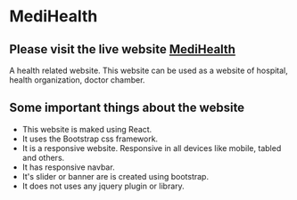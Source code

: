 # MediHealth

## Please visit the live website [MediHealth](https://medihealth.netlify.app/)

A health related website. This website can be used as a website of hospital, health organization, doctor chamber.

## Some important things about the website

- This website is maked using React.
- It uses the Bootstrap css framework.
- It is a responsive website. Responsive in all devices like mobile, tabled and others.
- It has responsive navbar.
- It's slider or banner are is created using bootstrap.
- It does not uses any jquery plugin or library.
